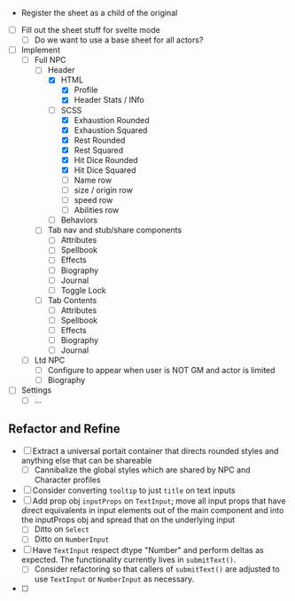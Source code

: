 - Register the sheet as a child of the original
- [ ] Fill out the sheet stuff for svelte mode
  - [ ] Do we want to use a base sheet for all actors?
- [ ] Implement
  - [ ] Full NPC
    - [ ] Header
      - [x] HTML
        - [x] Profile
        - [x] Header Stats / INfo
      - [ ] SCSS
        - [x] Exhaustion Rounded
        - [x] Exhaustion Squared
        - [x] Rest Rounded
        - [x] Rest Squared
        - [x] Hit Dice Rounded
        - [x] Hit Dice Squared
        - [ ] Name row
        - [ ] size / origin row
        - [ ] speed row
        - [ ] Abilities row
      - [ ] Behaviors
    - [ ] Tab nav and stub/share components
      - [ ] Attributes
      - [ ] Spellbook
      - [ ] Effects
      - [ ] Biography
      - [ ] Journal
      - [ ] Toggle Lock
    - [ ] Tab Contents
      - [ ] Attributes
      - [ ] Spellbook
      - [ ] Effects
      - [ ] Biography
      - [ ] Journal
  - [ ] Ltd NPC
    - [ ] Configure to appear when user is NOT GM and actor is limited
    - [ ] Biography
- [ ] Settings
  - [ ] ...

## Refactor and Refine

- [ ] Extract a universal portait container that directs rounded styles and anything else that can be shareable
  - [ ] Cannibalize the global styles which are shared by NPC and Character profiles
- [ ] Consider converting `tooltip` to just `title` on text inputs
- [ ] Add prop obj `inputProps` on `TextInput`; move all input props that have direct equivalents in input elements out of the main component and into the inputProps obj and spread that on the underlying input
  - [ ] Ditto on `Select`
  - [ ] Ditto on `NumberInput`
- [ ] Have `TextInput` respect dtype "Number" and perform deltas as expected. The functionality currently lives in `submitText()`.
  - [ ] Consider refactoring so that callers of `submitText()` are adjusted to use `TextInput` or `NumberInput` as necessary.
- [ ] 
